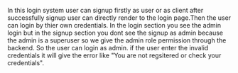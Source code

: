 In this login system user can signup firstly as user or as client after successfully signup user can directly render to the login page.Then the user can login by thier own credentials.
In the login section you see the admin login but in the signup section you dont see the signup as admin because the admin is a superuser so we give the admin role permission through the backend.
So the user can login as admin.
if the user enter the invalid credentials it will give the error like "You are not regsitered or check your credentials".
